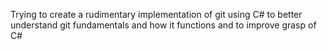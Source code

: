 Trying to create a rudimentary implementation of git using C# to better understand git fundamentals and how it functions and to improve grasp of C#
